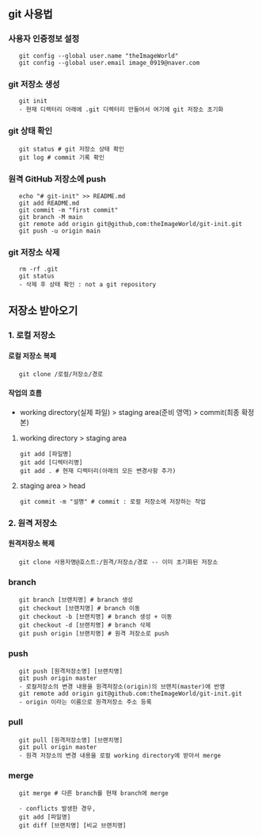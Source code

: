 ## git 사용법

### 사용자 인증정보 설정
       git config --global user.name "theImageWorld"
       git config --global user.email image_0919@naver.com
       
### git 저장소 생성 
       git init
       - 현재 디렉터리 아래에 .git 디렉터리 만들어서 여기에 git 저장소 초기화
       
### git 상태 확인
       git status # git 저장소 상태 확인
       git log # commit 기록 확인

### 원격 GitHub 저장소에 push
       echo "# git-init" >> README.md
       git add README.md
       git commit -m "first commit"
       git branch -M main
       git remote add origin git@github,com:theImageWorld/git-init.git
       git push -u origin main

### git 저장소 삭제
       rm -rf .git
       git status
       - 삭제 후 상태 확인 : not a git repository

## 저장소 받아오기

### 1. 로컬 저장소

#### 로컬 저장소 복제
       git clone /로컬/저장소/경로

#### 작업의 흐름
- working directory(실제 파일) > staging area(준비 영역) > commit(최종 확정본)

1. working directory > staging area

       git add [파일명]
       git add [디렉터리명]
       git add . # 현재 디렉터리(아래의 모든 변경사항 추가)

2. staging area > head

       git commit -m "설명" # commit : 로컬 저장소에 저장하는 작업


### 2. 원격 저장소

#### 원격저장소 복제
       git clone 사용자명@호스트:/원격/저장소/경로 -- 이미 초기화된 저장소

### branch
       git branch [브랜치명] # branch 생성
       git checkout [브랜치명] # branch 이동
       git checkout -b [브랜치명] # branch 생성 + 이동
       git checkout -d [브랜치명] # branch 삭제
       git push origin [브랜치명] # 원격 저장소로 push

### push
       git push [원격저장소명] [브랜치명]
       git push origin master
       - 로컬저장소의 변경 내용을 원격저장소(origin)의 브랜치(master)에 반영 
       git remote add origin git@github.com:theImageWorld/git-init.git
       - origin 이라는 이름으로 원격저장소 주소 등록

### pull
       git pull [원격저장소명] [브랜치명]
       git pull origin master
       - 원격 저장소의 변경 내용을 로컬 working directory에 받아서 merge

### merge
       git merge # 다른 branch를 현재 branch에 merge

       - conflicts 발생한 경우,
       git add [파일명]
       git diff [브랜치명] [비교 브랜치명]

